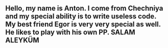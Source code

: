 ## Hello, my name is Anton. I come from Chechniya and my special ability is to write useless code. My best friend Egor is very very special as well. He likes to play with his own PP. SALAM ALEYKÜM
